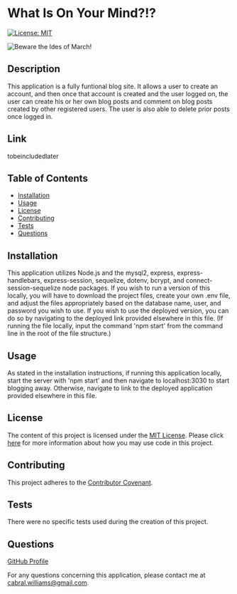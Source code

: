 # What Is On Your Mind?!?

  [![License: MIT](https://img.shields.io/badge/License-MIT-yellow.svg)](https://opensource.org/licenses/MIT)

  ![Beware the Ides of March!](.public/images/caesar_screen.jpg)

  ## Description
  This application is a fully funtional blog site.  It allows a user to create an account, and then once that account is created and the user logged on, the user can create his or her own blog posts and comment on blog posts created by other registered users.  The user is also able to delete prior posts once logged in.
  
  ## Link
  tobeincludedlater
  
  ## Table of Contents
  
  * [Installation](#installation)
  * [Usage](#usage)
  * [License](#license)
  * [Contributing](#contributing)
  * [Tests](#tests)
  * [Questions](#questions)
  
  ## Installation
  
  This application utilizes Node.js and the mysql2, express, express-handlebars, express-session, sequelize, dotenv, bcrypt, and connect-session-sequelize node packages.  If you wish to run a version of this locally, you will have to download the project files, create your own .env file, and adjust the files appropriately based on the database name, user, and password you wish to use.  If you wish to use the deployed version, you can do so by navigating to the deployed link provided elsewhere in this file.  (If running the file locally, input the command 'npm start' from the command line in the root of the file structure.)
  
  ## Usage
  
  As stated in the installation instructions, if running this application locally, start the server with 'npm start' and then navigate to localhost:3030 to start blogging away.  Otherwise, navigate to link to the deployed application provided elsewhere in this file.
  
  ## License
  
  The content of this project is licensed under the [MIT License](https://opensource.org/licenses/MIT).  Please click [here](https://opensource.org/licenses/MIT) for more information about how you may use code in this project.

  ## Contributing

  This project adheres to the [Contributor Covenant](https://www.contributor-covenant.org/).
  
  
  ## Tests
  
  There were no specific tests used during the creation of this project.
  
  ## Questions
  [GitHub Profile](http://github.com/cabralwilliams)
  
  For any questions concerning this application, please contact me at cabral.williams@gmail.com.